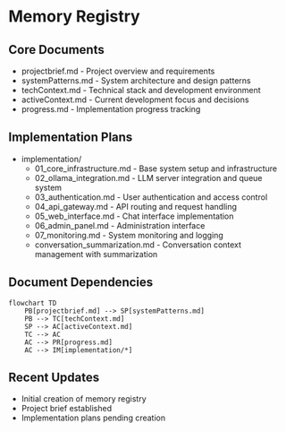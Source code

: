 # Memory Registry

## Core Documents
- projectbrief.md - Project overview and requirements
- systemPatterns.md - System architecture and design patterns
- techContext.md - Technical stack and development environment
- activeContext.md - Current development focus and decisions
- progress.md - Implementation progress tracking

## Implementation Plans
- implementation/
  - 01_core_infrastructure.md - Base system setup and infrastructure
  - 02_ollama_integration.md - LLM server integration and queue system
  - 03_authentication.md - User authentication and access control
  - 04_api_gateway.md - API routing and request handling
  - 05_web_interface.md - Chat interface implementation
  - 06_admin_panel.md - Administration interface
  - 07_monitoring.md - System monitoring and logging
  - conversation_summarization.md - Conversation context management with summarization

## Document Dependencies
```mermaid
flowchart TD
    PB[projectbrief.md] --> SP[systemPatterns.md]
    PB --> TC[techContext.md]
    SP --> AC[activeContext.md]
    TC --> AC
    AC --> PR[progress.md]
    AC --> IM[implementation/*]
```

## Recent Updates
- Initial creation of memory registry
- Project brief established
- Implementation plans pending creation